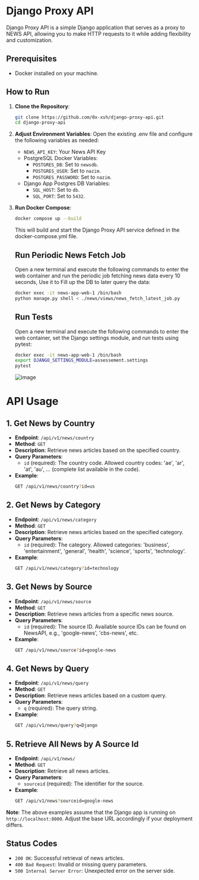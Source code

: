 # Django Proxy API

Django Proxy API is a simple Django application that serves as a proxy to NEWS API, allowing you to make HTTP requests to it while adding flexibility and customization.


## Prerequisites
- Docker installed on your machine.

## How to Run
1. **Clone the Repository**:
    ```bash
    git clone https://github.com/0x-xsh/django-proxy-api.git
    cd django-proxy-api
    ```
2. **Adjust Environment Variables**:
    Open the existing .env file and configure the following variables as needed:
    - `NEWS_API_KEY`: Your News API Key
    - PostgreSQL Docker Variables:
        - `POSTGRES_DB`: Set to `newsdb`.
        - `POSTGRES_USER`: Set to `nazim`.
        - `POSTGRES_PASSWORD`: Set to `nazim`.
    - Django App Postgres DB Variables:
        - `SQL_HOST`: Set to `db`.
        - `SQL_PORT`: Set to `5432`.
    

3. **Run Docker Compose**:
    ```bash
    docker compose up --build
    ```
    This will build and start the Django Proxy API service defined in the docker-compose.yml file.
    ## Run Periodic News Fetch Job

    Open a new terminal and execute the following commands to enter the web container and run the periodic job fetching news data every 10 seconds, Use it to Fill up the DB to later query the data:
      
      ```bash
      docker exec -it news-app-web-1 /bin/bash
      python manage.py shell < ./news/views/news_fetch_latest_job.py
      ```
    ## Run Tests
    
    Open a new terminal and execute the following commands to enter the web container, set the Django settings module, and run tests using pytest:
    
    ```bash
    docker exec -it news-app-web-1 /bin/bash
    export DJANGO_SETTINGS_MODULE=assessement.settings
    pytest
    ```
    ![image](https://github.com/0x-xsh/django-proxy-api/assets/62155175/b3cd5482-4c34-4602-b471-7cc81ac6c45b)


 # API Usage

## 1. Get News by Country
- **Endpoint**: `/api/v1/news/country`
- **Method**: `GET`
- **Description**: Retrieve news articles based on the specified country.
- **Query Parameters**:
    - `id` (required): The country code. Allowed country codes: 'ae', 'ar', 'at', 'au', ... (complete list available in the code).
- **Example**:
    ```bash
    GET /api/v1/news/country?id=us
    ```

## 2. Get News by Category
- **Endpoint**: `/api/v1/news/category`
- **Method**: `GET`
- **Description**: Retrieve news articles based on the specified category.
- **Query Parameters**:
    - `id` (required): The category. Allowed categories: 'business', 'entertainment', 'general', 'health', 'science', 'sports', 'technology'.
- **Example**:
    ```bash
    GET /api/v1/news/category?id=technology
    ```

## 3. Get News by Source
- **Endpoint**: `/api/v1/news/source`
- **Method**: `GET`
- **Description**: Retrieve news articles from a specific news source.
- **Query Parameters**:
    - `id` (required): The source ID. Available source IDs can be found on NewsAPI, e.g., 'google-news', 'cbs-news', etc.
- **Example**:
    ```bash
    GET /api/v1/news/source?id=google-news
    ```

## 4. Get News by Query
- **Endpoint**: `/api/v1/news/query`
- **Method**: `GET`
- **Description**: Retrieve news articles based on a custom query.
- **Query Parameters**:
    - `q` (required): The query string.
- **Example**:
    ```bash
    GET /api/v1/news/query?q=Django
    ```

## 5. Retrieve All News by A Source Id
- **Endpoint**: `/api/v1/news/`
- **Method**: `GET`
- **Description**: Retrieve all news articles.
- **Query Parameters**:
    - `sourceid` (required): The identifier for the source.
- **Example**:
    ```bash
    GET /api/v1/news?sourceid=google-news
    ```

**Note**: The above examples assume that the Django app is running on `http://localhost:8000`. Adjust the base URL accordingly if your deployment differs.

## Status Codes
- `200 OK`: Successful retrieval of news articles.
- `400 Bad Request`: Invalid or missing query parameters.
- `500 Internal Server Error`: Unexpected error on the server side.



